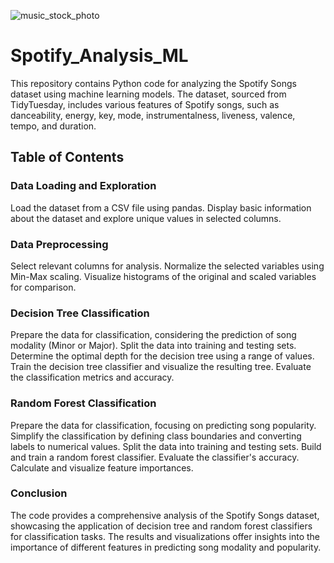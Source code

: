 ![music_stock_photo](https://github.com/slarionne/Spotify_Analysis_ML/assets/15343933/33668784-c4e7-403b-9c85-1159037198b6)

# Spotify_Analysis_ML
This repository contains Python code for analyzing the Spotify Songs dataset using machine learning models. The dataset, sourced from TidyTuesday, includes various features of Spotify songs, such as danceability, energy, key, mode, instrumentalness, liveness, valence, tempo, and duration.

## Table of Contents
### Data Loading and Exploration
Load the dataset from a CSV file using pandas.
Display basic information about the dataset and explore unique values in selected columns.

### Data Preprocessing
Select relevant columns for analysis.
Normalize the selected variables using Min-Max scaling.
Visualize histograms of the original and scaled variables for comparison.

### Decision Tree Classification
Prepare the data for classification, considering the prediction of song modality (Minor or Major).
Split the data into training and testing sets.
Determine the optimal depth for the decision tree using a range of values.
Train the decision tree classifier and visualize the resulting tree.
Evaluate the classification metrics and accuracy.

### Random Forest Classification
Prepare the data for classification, focusing on predicting song popularity.
Simplify the classification by defining class boundaries and converting labels to numerical values.
Split the data into training and testing sets.
Build and train a random forest classifier.
Evaluate the classifier's accuracy.
Calculate and visualize feature importances.

### Conclusion
The code provides a comprehensive analysis of the Spotify Songs dataset, showcasing the application of decision tree and random forest classifiers for classification tasks. The results and visualizations offer insights into the importance of different features in predicting song modality and popularity.
